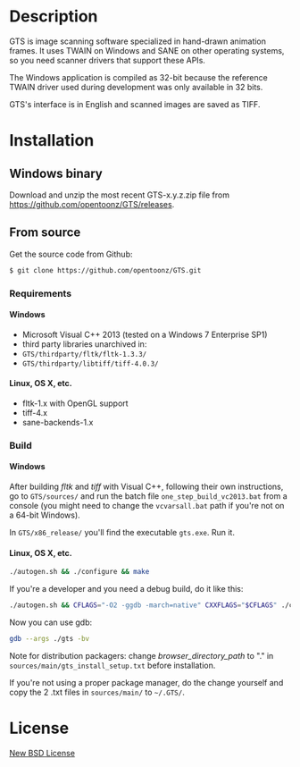 # Description

GTS is image scanning software specialized in hand-drawn animation frames. It uses TWAIN on Windows and SANE on other operating systems, so you need scanner drivers that support these APIs.

The Windows application is compiled as 32-bit because the reference TWAIN driver used during development was only available in 32 bits.

GTS's interface is in English and scanned images are saved as TIFF.

# Installation

## Windows binary

Download and unzip the most recent GTS-x.y.z.zip file from https://github.com/opentoonz/GTS/releases.

## From source

Get the source code from Github:
```sh
$ git clone https://github.com/opentoonz/GTS.git
```

### Requirements

#### Windows

* Microsoft Visual C++ 2013 (tested on a Windows 7 Enterprise SP1)
* third party libraries unarchived in:
 * `GTS/thirdparty/fltk/fltk-1.3.3/`
 * `GTS/thirdparty/libtiff/tiff-4.0.3/`

#### Linux, OS X, etc.

* fltk-1.x with OpenGL support
* tiff-4.x
* sane-backends-1.x

### Build

#### Windows

After building *fltk* and *tiff* with Visual C++, following their own instructions, go to `GTS/sources/` and run the batch file `one_step_build_vc2013.bat` from a console (you might need to change the `vcvarsall.bat` path if you're not on a 64-bit Windows).
  
In `GTS/x86_release/` you'll find the executable `gts.exe`. Run it.

#### Linux, OS X, etc.

```sh
./autogen.sh && ./configure && make
```

If you're a developer and you need a debug build, do it like this:
```sh
./autogen.sh && CFLAGS="-O2 -ggdb -march=native" CXXFLAGS="$CFLAGS" ./configure && make -j8
```

Now you can use gdb:
```sh
gdb --args ./gts -bv
```

Note for distribution packagers: change *browser_directory_path* to "." in `sources/main/gts_install_setup.txt` before installation.

If you're not using a proper package manager, do the change yourself and copy the 2 .txt files in `sources/main/` to `~/.GTS/`.

# License

[New BSD License](LICENSE.txt)

